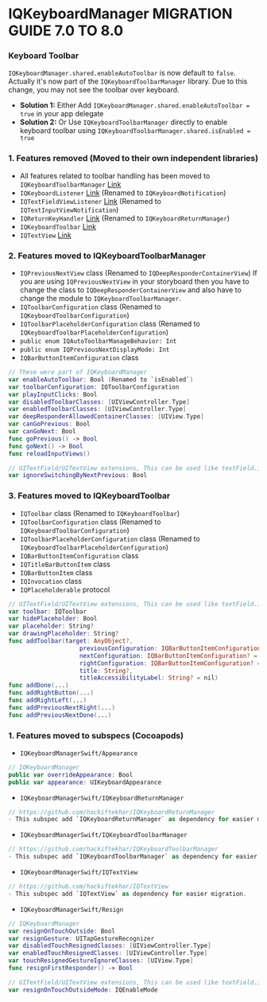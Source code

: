 IQKeyboardManager MIGRATION GUIDE 7.0 TO 8.0
==========================

### Keyboard Toolbar
`IQKeyboardManager.shared.enableAutoToolbar` is now default to `false`. Actually it's now part of the `IQKeyboardToolbarManager` library. Due to this change, you may not see the toolbar over keyboard.
- **Solution 1:** Either Add `IQKeyboardManager.shared.enableAutoToolbar = true` in your app delegate
- **Solution 2:** Or Use `IQKeyboardToolbarManager` directly to enable keyboard toolbar using `IQKeyboardToolbarManager.shared.isEnabled = true`

### 1. Features removed (Moved to their own independent libraries)
- All features related to toolbar handling has been moved to `IQKeyboardToolbarManager` [Link](https://github.com/hackiftekhar/IQKeyboardToolbarManager)
- `IQKeyboardListener` [Link](https://github.com/hackiftekhar/IQKeyboardNotification) (Renamed to `IQKeyboardNotification`)
- `IQTextFieldViewListener` [Link](https://github.com/hackiftekhar/IQTextInputViewNotification) (Renamed to `IQTextInputViewNotification`)
- `IQReturnKeyHandler` [Link](https://github.com/hackiftekhar/IQKeyboardReturnManager) (Renamed to `IQKeyboardReturnManager`)
- `IQKeyboardToolbar` [Link](https://github.com/hackiftekhar/IQKeyboardToolbar)
- `IQTextView` [Link](https://github.com/hackiftekhar/IQTextView)

### 2. Features moved to IQKeyboardToolbarManager
- `IQPreviousNextView` class (Renamed to `IQDeepResponderContainerView`)
    If you are using `IQPreviousNextView` in your storyboard then you have to change the class to `IQDeepResponderContainerView` and also have to change the module to `IQKeyboardToolbarManager`.
- `IQToolbarConfiguration` class (Renamed to `IQKeyboardToolbarConfiguration`)
- `IQToolbarPlaceholderConfiguration` class (Renamed to `IQKeyboardToolbarPlaceholderConfiguration`)
- `public enum IQAutoToolbarManageBehavior: Int`
- `public enum IQPreviousNextDisplayMode: Int`
- `IQBarButtonItemConfiguration` class

```swift
// These were part of IQKeyboardManager
var enableAutoToolbar: Bool (Renamed to `isEnabled`)
var toolbarConfiguration: IQToolbarConfiguration
var playInputClicks: Bool
var disabledToolbarClasses: [UIViewController.Type]
var enabledToolbarClasses: [UIViewController.Type]
var deepResponderAllowedContainerClasses: [UIView.Type]
var canGoPrevious: Bool
var canGoNext: Bool
func goPrevious() -> Bool
func goNext() -> Bool
func reloadInputViews()
```
```swift
// UITextField/UITextView extensions, This can be used like textField.iq.ignoreSwitchingByNextPrevious = true
var ignoreSwitchingByNextPrevious: Bool
```

### 3. Features moved to IQKeyboardToolbar
- `IQToolbar` class (Renamed to `IQKeyboardToolbar`)
- `IQToolbarConfiguration` class (Renamed to `IQKeyboardToolbarConfiguration`)
- `IQToolbarPlaceholderConfiguration` class (Renamed to `IQKeyboardToolbarPlaceholderConfiguration`)
- `IQBarButtonItemConfiguration` class
- `IQTitleBarButtonItem` class
- `IQBarButtonItem` class
- `IQInvocation` class
- `IQPlaceholderable` protocol

```swift
// UITextField/UITextView extensions, This can be used like textField.iq.hidePlaceholder = true
var toolbar: IQToolbar
var hidePlaceholder: Bool
var placeholder: String?
var drawingPlaceholder: String?
func addToolbar(target: AnyObject?,
                    previousConfiguration: IQBarButtonItemConfiguration? = nil,
                    nextConfiguration: IQBarButtonItemConfiguration? = nil,
                    rightConfiguration: IQBarButtonItemConfiguration? = nil,
                    title: String?,
                    titleAccessibilityLabel: String? = nil)
func addDone(...)
func addRightButton(...)
func addRightLeft(...)
func addPreviousNextRight(...)
func addPreviousNextDone(...)
```


### 1. Features moved to subspecs (Cocoapods)
- `IQKeyboardManagerSwift/Appearance`
```swift
// IQKeyboardManager
public var overrideAppearance: Bool
public var appearance: UIKeyboardAppearance
```
- `IQKeyboardManagerSwift/IQKeyboardReturnManager`
```swift
// https://github.com/hackiftekhar/IQKeyboardReturnManager
- This subspec add `IQKeyboardReturnManager` as dependency for easier migration.
```
- `IQKeyboardManagerSwift/IQKeyboardToolbarManager`
```swift
// https://github.com/hackiftekhar/IQKeyboardToolbarManager
- This subspec add `IQKeyboardToolbarManager` as dependency for easier migration.
```
- `IQKeyboardManagerSwift/IQTextView`
```swift
// https://github.com/hackiftekhar/IQTextView
- This subspec add `IQTextView` as dependency for easier migration.
```
- `IQKeyboardManagerSwift/Resign`
```swift
// IQKeyboardManager
var resignOnTouchOutside: Bool
var resignGesture: UITapGestureRecognizer
var disabledTouchResignedClasses: [UIViewController.Type]
var enabledTouchResignedClasses: [UIViewController.Type]
var touchResignedGestureIgnoreClasses: [UIView.Type]
func resignFirstResponder() -> Bool
```
```swift
// UITextField/UITextView extensions, This can be used like textField.iq.resignOnTouchOutsideMode = .default
var resignOnTouchOutsideMode: IQEnableMode
```
